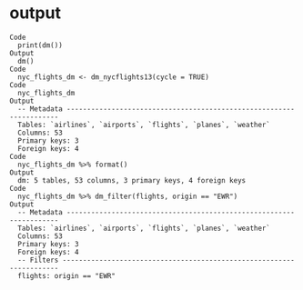 # output

    Code
      print(dm())
    Output
      dm()
    Code
      nyc_flights_dm <- dm_nycflights13(cycle = TRUE)
    Code
      nyc_flights_dm
    Output
      -- Metadata --------------------------------------------------------------------
      Tables: `airlines`, `airports`, `flights`, `planes`, `weather`
      Columns: 53
      Primary keys: 3
      Foreign keys: 4
    Code
      nyc_flights_dm %>% format()
    Output
      dm: 5 tables, 53 columns, 3 primary keys, 4 foreign keys
    Code
      nyc_flights_dm %>% dm_filter(flights, origin == "EWR")
    Output
      -- Metadata --------------------------------------------------------------------
      Tables: `airlines`, `airports`, `flights`, `planes`, `weather`
      Columns: 53
      Primary keys: 3
      Foreign keys: 4
      -- Filters ---------------------------------------------------------------------
      flights: origin == "EWR"

